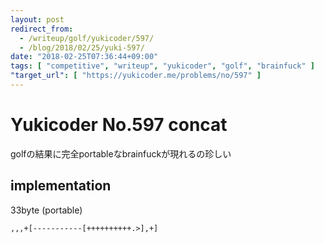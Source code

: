 ```yaml
---
layout: post
redirect_from:
  - /writeup/golf/yukicoder/597/
  - /blog/2018/02/25/yuki-597/
date: "2018-02-25T07:36:44+09:00"
tags: [ "competitive", "writeup", "yukicoder", "golf", "brainfuck" ]
"target_url": [ "https://yukicoder.me/problems/no/597" ]
---
```


# Yukicoder No.597 concat

golfの結果に完全portableなbrainfuckが現れるの珍しい

## implementation

$33$byte (portable)

``` brainfuck
,,,+[-----------[++++++++++.>],+]
```
